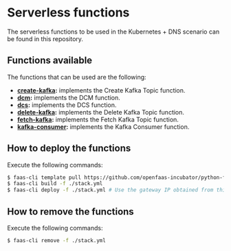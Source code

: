 # Serverless functions

The serverless functions to be used in the Kubernetes + DNS scenario can be found in this repository.

## Functions available

The functions that can be used are the following:

* **[create-kafka](create-kafka):** implements the Create Kafka Topic function.
* **[dcm](dcm):** implements the DCM function.
* **[dcs](dcs):** implements the DCS function.
* **[delete-kafka](delete-kafka):** implements the Delete Kafka Topic function.
* **[fetch-kafka](fetch-kafka):** implements the Fetch Kafka Topic function.
* **[kafka-consumer](kafka-consumer):** implements the Kafka Consumer function.

## How to deploy the functions

Execute the following commands:

```sh
$ faas-cli template pull https://github.com/openfaas-incubator/python-flask-template # In Tardis, this also worked: faas-cli template store pull python3-http
$ faas-cli build -f ./stack.yml
$ faas-cli deploy -f ./stack.yml # Use the gateway IP obtained from this command: kubectl get svc -n openfaas gateway-external -o wide
```

## How to remove the functions

Execute the following commands:

```sh
$ faas-cli remove -f ./stack.yml
```
